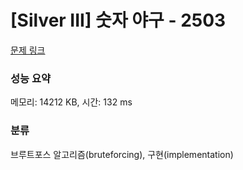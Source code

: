 # [Silver III] 숫자 야구 - 2503 

[문제 링크](https://www.acmicpc.net/problem/2503) 

### 성능 요약

메모리: 14212 KB, 시간: 132 ms

### 분류

브루트포스 알고리즘(bruteforcing), 구현(implementation)


